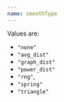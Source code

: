 ```yaml
---
name: smoothType
---
```

Values are:

* `"none"`
* `"avg_dist"`
* `"graph_dist"`
* `"power_dist"`
* `"rng"`, 
* `"spring"`
* `"triangle"`
